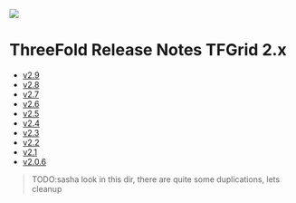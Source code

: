 ![](img/releasenotes.png)

# ThreeFold Release Notes TFGrid 2.x

- [v2.9](release_notes_2_9) 
- [v2.8](release_notes_grid_2_8_0)
- [v2.7](release_notes_grid_2_7_1)
- [v2.6](release_notes_grid_2_6_0)
- [v2.5](release_notes_grid_2_5_0) 
- [v2.4](tfgrid_release_2_4)
- [v2.3](tfgrid_release_2_3)
- [v2.2](tfgrid_release_2_2)
- [v2.1](tfgrid_release_2_1)
- [v2.0.6](release_notes_grid_2_0_6)

> TODO:sasha look in this dir, there are quite some duplications, lets cleanup

<!-- ## Version History
- [ThreeFold Cloud v2.8.0](release_notes_2_8) 
- [ThreeFold Cloud 2.7.1](release_notes_2_7_1) 
- [ThreeFold Cloud 2.7.0](release_notes_2_7_0) 
- [ThreeFold Cloud 2.6.0](release_notes_2_6_0) 
- [ThreeFold Cloud 2.5.0](release_notes_2_5_0) 
- [ThreeFold Cloud 2.4.0](release_notes_2_4_0) 
- [ThreeFold Cloud 2.3.0](release_notes_2_3_0) 
- [ThreeFold Cloud 2.2.0](release_notes_2_2_0) 
- [ThreeFold Cloud 2.0.6 beta](release_notes_2_0_6)
- [ThreeFold Cloud 2.0.5 beta](release_notes_2_0_5)
- [ThreeFold Cloud 2.0.4 beta](release_notes_2_0_4) -->
